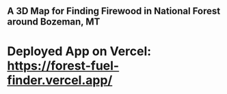 ## A 3D Map for Finding Firewood in National Forest around Bozeman, MT

# Deployed App on Vercel: https://forest-fuel-finder.vercel.app/

